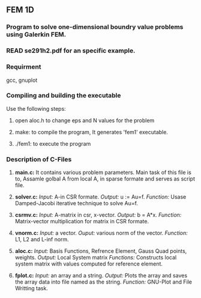 ## FEM 1D 
### Program to solve one-dimensional boundry value problems using Galerkin FEM. 
### READ se291h2.pdf for an specific example.

### Requirment 
gcc, gnuplot

### Compiling and building the executable
Use the following steps:

1. open aloc.h to change eps and N values for the problem

2. make: to compile the program, It generates 'fem1' executable.

3. ./fem1: to execute the program


### Description of C-Files
1. **main.c:** It contains various problem parameters. Main task of this file is to,
Assamle golbal A from local A, in sparse formate and serves as script file.

2. **solver.c:** *Input:* A-in CSR formate. *Output:* u := Au=f. *Function:* Usase Damped-Jacobi iterative technique to solve Au=f.

3. **csrmv.c:** *Input:* A-matrix in csr, x-vector. *Output:* b = A*x. *Function:* Matrix-vector multiplication for matrix in CSR formate.

4. **vnorm.c:** *Input:* a vector. *Ouput:* various norm of the vector. *Function:* L1, L2 and L-inf norm.

5. **aloc.c:** *Input:* Basis Functions, Refrence Element, Gauss Quad points, weights. *Output:* Local System matrix *Functions:* Constructs local system matrix with values computed for reference element.

6. **fplot.c:** *Input:* an array and a string. *Output:* Plots the array and saves the array data into file named as the string. *Function:* GNU-Plot and File Writting task.
